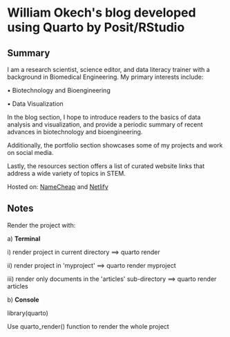 # William Okech's blog developed using Quarto by Posit/RStudio

## Summary 

I am a research scientist, science editor, and data literacy trainer with a background in Biomedical Engineering. My primary interests include:

• Biotechnology and Bioengineering

• Data Visualization

In the blog section, I hope to introduce readers to the basics of data analysis and visualization, and provide a periodic summary of recent advances in biotechnology and bioengineering.

Additionally, the portfolio section showcases some of my projects and work on social media.

Lastly, the resources section offers a list of curated website links that address a wide variety of topics in STEM.

Hosted on: [NameCheap](https://www.williamokech.com/) and [Netlify](https://williamokech.netlify.app/)

## Notes

Render the project with:

a) **Terminal**

i) render project in current directory ==> quarto render 

ii) render project in 'myproject' ==> quarto render myproject

iii) render only documents in the 'articles' sub-directory ==> quarto render articles

b) **Console**

library(quarto)

Use quarto_render() function to render the whole project

